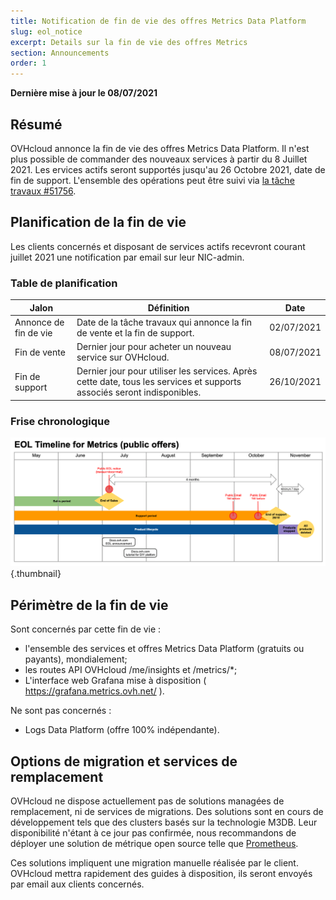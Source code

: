 ```yaml
---
title: Notification de fin de vie des offres Metrics Data Platform
slug: eol_notice
excerpt: Details sur la fin de vie des offres Metrics
section: Announcements
order: 1
---
```


**Dernière mise à jour le 08/07/2021**

## Résumé

OVHcloud annonce la fin de vie des offres Metrics Data Platform.
Il n'est plus possible de commander des nouveaux services à partir du 8 Juillet 2021.
Les ervices actifs seront supportés jusqu'au 26 Octobre 2021, date de fin de support.
L'ensemble des opérations peut être suivi via [la tâche travaux #51756](http://travaux.ovh.net/?do=details&id=51756).

## Planification de la fin de vie

Les clients concernés et disposant de services actifs recevront courant juillet 2021 une notification par email sur leur NIC-admin.

### Table de planification 

| Jalon                 | Définition                                                                                                          | Date       |
|-----------------------|---------------------------------------------------------------------------------------------------------------------|------------|
| Annonce de fin de vie | Date de la tâche travaux qui annonce la fin de vente et la fin de support.  | 02/07/2021 |
| Fin de vente | Dernier jour pour acheter un nouveau service sur OVHcloud. | 08/07/2021 |
| Fin de support | Dernier jour pour utiliser les services. Après cette date, tous les services et supports associés seront indisponibles. | 26/10/2021 |

### Frise chronologique

![Timeline](images/metrics.eol.timeline.png){.thumbnail}

## Périmètre de la fin de vie

Sont concernés par cette fin de vie :

- l'ensemble des services et offres Metrics Data Platform (gratuits ou payants), mondialement;
- les routes API OVHcloud /me/insights et /metrics/*;
- L'interface web Grafana mise à disposition ( https://grafana.metrics.ovh.net/ ).

Ne sont pas concernés :

- Logs Data Platform (offre 100% indépendante).

## Options de migration et services de remplacement

OVHcloud ne dispose actuellement pas de solutions managées de remplacement, ni de services de migrations.
Des solutions sont en cours de développement tels que des clusters basés sur la technologie M3DB.
Leur disponibilité n'étant à ce jour pas confirmée, nous recommandons de déployer une solution de métrique open source telle que [Prometheus](https://prometheus.io/).

Ces solutions impliquent une migration manuelle réalisée par le client. OVHcloud mettra rapidement des guides à disposition, ils seront envoyés par email aux clients concernés.
